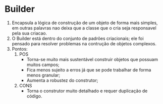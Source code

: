 # Builder

1. Encapsula a lógica de construção de um objeto de forma mais simples, em outras palavras nao deixa que a classe que o cria seja responsavel pela sua criacao.
2. O Builder está dentro do conjunto de padrões criacionais; ele foi pensado para resolver problemas na contrução de objetos complexos.
3. Pontos:
	1. POS 
		* Torna-se muito mais sustentável construir objetos que possuam muitos campos;
		* Fica menos sujeito a erros já que se pode trabalhar de forma menos granular;
		* Aumenta a robustez do construtor;
	2. CONS
		* Torna o construtor muito detalhado e requer duplicação de código.
